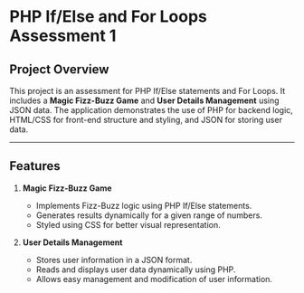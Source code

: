 # PHP If/Else and For Loops Assessment 1

## Project Overview
This project is an assessment for PHP If/Else statements and For Loops. It includes a **Magic Fizz-Buzz Game** and **User Details Management** using JSON data. The application demonstrates the use of PHP for backend logic, HTML/CSS for front-end structure and styling, and JSON for storing user data.

---

## Features

1. **Magic Fizz-Buzz Game**
   - Implements Fizz-Buzz logic using PHP If/Else statements.
   - Generates results dynamically for a given range of numbers.
   - Styled using CSS for better visual representation.

2. **User Details Management**
   - Stores user information in a JSON format.
   - Reads and displays user data dynamically using PHP.
   - Allows easy management and modification of user information.

